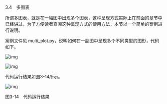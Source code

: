 3.4　多图表

所谓多图表，就是在一幅图中出现多个图表，这种呈现方式实际上在前面的章节中已经讲过，为了方便读者查阅这种呈现方式的使用方法，本节以一个简单的案例进行说明。

案例文件见 multi_plot.py，说明如何在一副图中呈现多个不同类型的图形，代码如下。

![img](https://cdn.nlark.com/yuque/0/2022/jpeg/21473765/1644303437619-87ea7642-b57f-47ee-9420-d446618f3552.jpeg)

![img](https://cdn.nlark.com/yuque/0/2022/jpeg/21473765/1644303438048-577bb611-2f44-4cdd-a7c8-add8df2bfcba.jpeg)

代码运行结果如图3-14所示。

![img](https://cdn.nlark.com/yuque/0/2022/jpeg/21473765/1644303438621-d82d49c4-5aac-4b0d-8f7e-6c3e65c829d2.jpeg)

图3-14　代码运行结果
